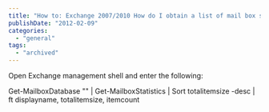 ```yaml
---
title: "How to: Exchange 2007/2010 How do I obtain a list of mail box sizes?"
publishDate: "2012-02-09"
categories: 
  - "general"
tags:
  - "archived"
---
```


Open Exchange management shell and enter the following:

Get-MailboxDatabase "<insert database name>" | Get-MailboxStatistics | Sort totalitemsize -desc | ft displayname, totalitemsize, itemcount

